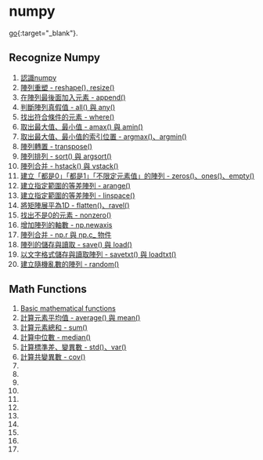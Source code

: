 # numpy
[go](http://stackoverflow.com){:target="_blank"}.
## Recognize Numpy
1. [認識numpy](https://colab.research.google.com/github/hellojor/numpy/blob/main/Recognize%20Numpy/Basic%20of%20Numpy.ipynb)
2. [陣列重塑 - reshape(), resize()](https://colab.research.google.com/github/hellojor/numpy/blob/main/Recognize%20Numpy/.ipynb_checkpoints/reshape_resize-checkpoint.ipynb)
3. [在陣列最後面加入元素 - append()](https://colab.research.google.com/github/hellojor/numpy/blob/main/Recognize%20Numpy/.ipynb_checkpoints/append-checkpoint.ipynb)
4. [判斷陣列真假值 - all() 與 any()](https://colab.research.google.com/github/hellojor/numpy/blob/main/Recognize%20Numpy/any_all.ipynb)
5. [找出符合條件的元素 - where()](https://colab.research.google.com/github/hellojor/numpy/blob/main/Recognize%20Numpy/where.ipynb)
6. [取出最大值、最小值 - amax() 與 amin()](https://colab.research.google.com/github/hellojor/numpy/blob/main/Recognize%20Numpy/amax_amin.ipynb)
7. [取出最大值、最小值的索引位置 - argmax()、argmin()](https://colab.research.google.com/github/hellojor/numpy/blob/main/Recognize%20Numpy/argmax_argmin.ipynb)
8. [陣列轉置 - transpose()](https://colab.research.google.com/github/hellojor/numpy/blob/main/Recognize%20Numpy/transpose.ipynb)
9. [陣列排列 - sort() 與 argsort()](https://colab.research.google.com/github/hellojor/numpy/blob/main/Recognize%20Numpy/sort_argsort.ipynb)
10. [陣列合并 - hstack() 與 vstack()](https://colab.research.google.com/github/hellojor/numpy/blob/main/Recognize%20Numpy/hstack_vstack.ipynb)
11. [建立「都是0」「都是1」「不限定元素值」的陣列 - zeros()、ones()、empty()]()
12. [建立指定範圍的等差陣列 - arange()](https://colab.research.google.com/github/hellojor/numpy/blob/main/Recognize%20Numpy/arange.ipynb)
13. [建立指定範圍的等差陣列 - linspace()](https://colab.research.google.com/github/hellojor/numpy/blob/main/Recognize%20Numpy/linspace.ipynb)
14. [將矩陣展平為1D - flatten()、ravel()](https://colab.research.google.com/github/hellojor/numpy/blob/main/Recognize%20Numpy/flatten_ravel.ipynb)
15. [找出不是0的元素 - nonzero()](https://colab.research.google.com/github/hellojor/numpy/blob/main/Recognize%20Numpy/nonzero.ipynb)
16. [增加陣列的軸數 - np.newaxis](https://colab.research.google.com/github/hellojor/numpy/blob/main/Recognize%20Numpy/newaxis.ipynb)
17. [陣列合并 - np.r 與 np.c_ 物件](https://colab.research.google.com/github/hellojor/numpy/blob/main/Recognize%20Numpy/np.r_np.c_.ipynb)
18. [陣列的儲存與讀取 - save() 與 load()](https://colab.research.google.com/github/hellojor/numpy/blob/main/Recognize%20Numpy/save_load.ipynb)
19. [以文字格式儲存與讀取陣列 - savetxt() 與 loadtxt()](https://colab.research.google.com/github/hellojor/numpy/blob/main/Recognize%20Numpy/savetxt_loadtxt.ipynb)
20. [建立隨機亂數的陣列 - random()](https://colab.research.google.com/github/hellojor/numpy/blob/main/Recognize%20Numpy/random.ipynb)

## Math Functions

1. [Basic mathematical functions](https://colab.research.google.com/github/hellojor/numpy/blob/main/Math%20Functions/Basic%20mathematical%20functions.ipynb)
2. [計算元素平均值 - average() 與 mean()](https://colab.research.google.com/github/hellojor/numpy/blob/main/Math%20Functions/average_mean.ipynb)
3. [計算元素總和 - sum()](https://colab.research.google.com/github/hellojor/numpy/blob/main/Math%20Functions/sum.ipynb)
4. [計算中位數 - median()](https://colab.research.google.com/github/hellojor/numpy/blob/main/Math%20Functions/Median.ipynb)
5. [計算標準差、變異數 - std()、var()](https://colab.research.google.com/github/hellojor/numpy/blob/main/Math%20Functions/std_var.ipynb)
6. [計算共變異數 - cov()]()
7. []()
8. []()
9. []()
10. []()
11. []()
12. []()
13. []()
14. []()
15. []()
16. []()
17. []()

